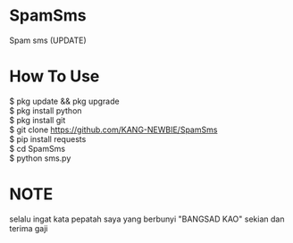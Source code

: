# SpamSms
Spam sms (UPDATE)

# How To Use
$ pkg update && pkg upgrade<br>
$ pkg install python<br>
$ pkg install git<br>
$ git clone https://github.com/KANG-NEWBIE/SpamSms<br>
$ pip install requests<br>
$ cd SpamSms<br>
$ python sms.py

# NOTE
selalu ingat kata pepatah saya yang berbunyi "BANGSAD KAO" sekian dan terima gaji

